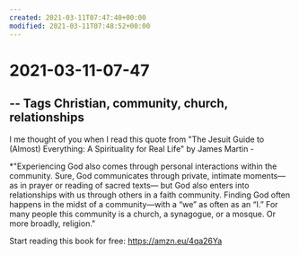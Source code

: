 ```yaml
---
created: 2021-03-11T07:47:40+00:00
modified: 2021-03-11T07:48:52+00:00
---
```


# 2021-03-11-07-47

--
Tags Christian, community, church, relationships
--

I me thought of you when I read this quote from "The Jesuit Guide to (Almost) Everything: A Spirituality for Real Life" by James Martin -

*"Experiencing God also comes through personal interactions within the community. Sure, God communicates through private, intimate moments—as in prayer or reading of sacred texts— but God also enters into relationships with us through others in a faith community. Finding God often happens in the midst of a community—with a “we” as often as an “I.” For many people this community is a church, a synagogue, or a mosque. Or more broadly, religion."

Start reading this book for free: https://amzn.eu/4qa26Ya